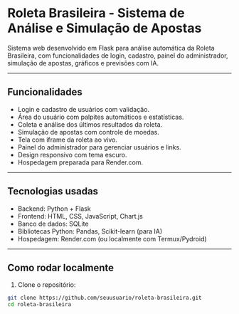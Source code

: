 # Roleta Brasileira - Sistema de Análise e Simulação de Apostas

Sistema web desenvolvido em Flask para análise automática da Roleta Brasileira, com funcionalidades de login, cadastro, painel do administrador, simulação de apostas, gráficos e previsões com IA.

---

## Funcionalidades

- Login e cadastro de usuários com validação.
- Área do usuário com palpites automáticos e estatísticas.
- Coleta e análise dos últimos resultados da roleta.
- Simulação de apostas com controle de moedas.
- Tela com iframe da roleta ao vivo.
- Painel do administrador para gerenciar usuários e links.
- Design responsivo com tema escuro.
- Hospedagem preparada para Render.com.

---

## Tecnologias usadas

- Backend: Python + Flask
- Frontend: HTML, CSS, JavaScript, Chart.js
- Banco de dados: SQLite
- Bibliotecas Python: Pandas, Scikit-learn (para IA)
- Hospedagem: Render.com (ou localmente com Termux/Pydroid)

---

## Como rodar localmente

1. Clone o repositório:
```bash
git clone https://github.com/seuusuario/roleta-brasileira.git
cd roleta-brasileira
